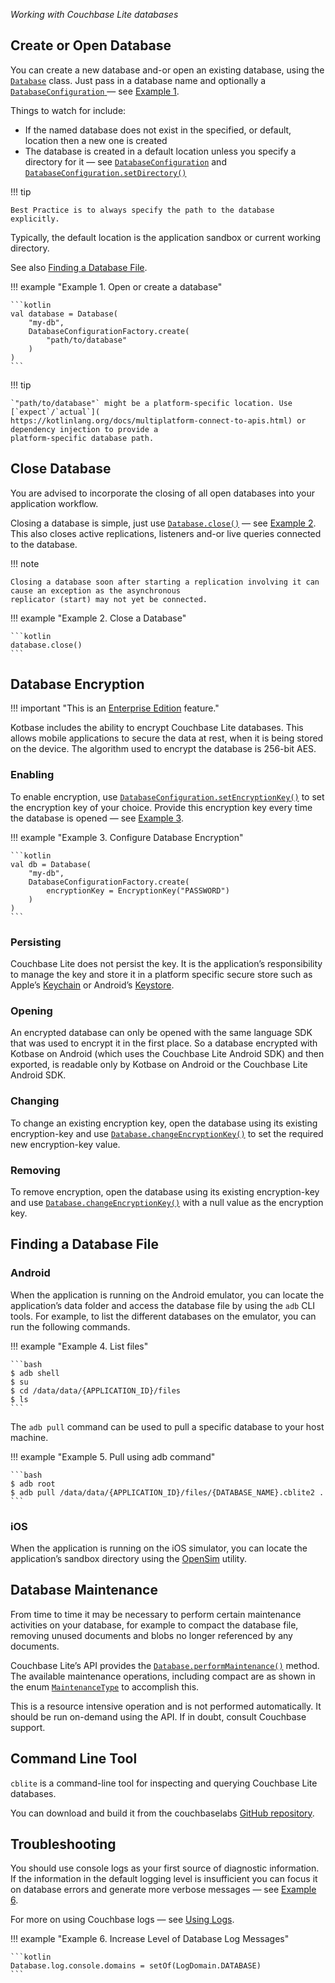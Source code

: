 _Working with Couchbase Lite databases_

## Create or Open Database

You can create a new database and-or open an existing database, using the [`Database`](
/api/couchbase-lite-ee/kotbase/-database/) class. Just pass in a database name and optionally a [`DatabaseConfiguration`
](/api/couchbase-lite-ee/kotbase/-database-configuration/) — see [Example 1](#example-1).

Things to watch for include:

* If the named database does not exist in the specified, or default, location then a new one is created
* The database is created in a default location unless you specify a directory for it — see [`DatabaseConfiguration`](
  /api/couchbase-lite-ee/kotbase/-database-configuration/) and [`DatabaseConfiguration.setDirectory()`](
  /api/couchbase-lite-ee/kotbase/-database-configuration/set-directory.html)

!!! tip

    Best Practice is to always specify the path to the database explicitly.

Typically, the default location is the application sandbox or current working directory.

See also [Finding a Database File](#finding-a-database-file).

!!! example "<span id='example-1'>Example 1. Open or create a database</span>"

    ```kotlin
    val database = Database(
        "my-db",
        DatabaseConfigurationFactory.create(
            "path/to/database"
        )
    )
    ```

!!! tip

    `"path/to/database"` might be a platform-specific location. Use [`expect`/`actual`](
    https://kotlinlang.org/docs/multiplatform-connect-to-apis.html) or dependency injection to provide a
    platform-specific database path.

## Close Database

You are advised to incorporate the closing of all open databases into your application workflow.

Closing a database is simple, just use [`Database.close()`](/api/couchbase-lite-ee/kotbase/-database/close.html) — see
[Example 2](#example-2). This also closes active replications, listeners and-or live queries connected to the database.

!!! note

    Closing a database soon after starting a replication involving it can cause an exception as the asynchronous
    replicator (start) may not yet be connected.

!!! example "<span id='example-2'>Example 2. Close a Database</span>"

    ```kotlin
    database.close()
    ```

## Database Encryption

!!! important "This is an [Enterprise Edition](https://www.couchbase.com/products/editions) feature."

Kotbase includes the ability to encrypt Couchbase Lite databases. This allows mobile applications to secure the data at
rest, when it is being stored on the device. The algorithm used to encrypt the database is 256-bit AES.

### Enabling

To enable encryption, use [`DatabaseConfiguration.setEncryptionKey()`](
/api/couchbase-lite-ee/kotbase/set-encryption-key.html) to set the encryption key of your choice. Provide this
encryption key every time the database is opened — see [Example 3](#example-3).

!!! example "<span id='example-3'>Example 3. Configure Database Encryption</span>"

    ```kotlin
    val db = Database(
        "my-db",
        DatabaseConfigurationFactory.create(
            encryptionKey = EncryptionKey("PASSWORD")
        )
    )
    ```

### Persisting

Couchbase Lite does not persist the key. It is the application’s responsibility to manage the key and store it in a
platform specific secure store such as Apple’s [Keychain](
https://developer.apple.com/documentation/security/keychain_services) or Android’s [Keystore](
https://developer.android.com/training/articles/keystore).

### Opening

An encrypted database can only be opened with the same language SDK that was used to encrypt it in the first place. So a
database encrypted with Kotbase on Android (which uses the Couchbase Lite Android SDK) and then exported, is readable
only by Kotbase on Android or the Couchbase Lite Android SDK.

### Changing

To change an existing encryption key, open the database using its existing encryption-key and use
[`Database.changeEncryptionKey()`](/api/couchbase-lite-ee/kotbase/change-encryption-key.html) to set the required new
encryption-key value.

### Removing

To remove encryption, open the database using its existing encryption-key and use [`Database.changeEncryptionKey()`](
/api/couchbase-lite-ee/kotbase/change-encryption-key.html) with a null value as the encryption key.

## Finding a Database File

### Android

When the application is running on the Android emulator, you can locate the application’s data folder and access the
database file by using the `adb` CLI tools. For example, to list the different databases on the emulator, you can run
the following commands.

!!! example "<span id='example-4'>Example 4. List files</span>"

    ```bash
    $ adb shell
    $ su
    $ cd /data/data/{APPLICATION_ID}/files
    $ ls
    ```

The `adb pull` command can be used to pull a specific database to your host machine.

!!! example "<span id='example-5'>Example 5. Pull using adb command</span>"

    ```bash
    $ adb root
    $ adb pull /data/data/{APPLICATION_ID}/files/{DATABASE_NAME}.cblite2 .
    ```

### iOS

When the application is running on the iOS simulator, you can locate the application’s sandbox directory using the
[OpenSim](https://github.com/luosheng/OpenSim) utility.

## Database Maintenance

From time to time it may be necessary to perform certain maintenance activities on your database, for example to compact the database file, removing unused documents and blobs no longer referenced by any documents.

Couchbase Lite’s API provides the [`Database.performMaintenance()`](
/api/couchbase-lite-ee/kotbase/-database/perform-maintenance.html) method. The available maintenance operations,
including compact are as shown in the enum [`MaintenanceType`](/api/couchbase-lite-ee/kotbase/-maintenance-type/) to
accomplish this.

This is a resource intensive operation and is not performed automatically. It should be run on-demand using the API. If in doubt, consult Couchbase support.

## Command Line Tool

`cblite` is a command-line tool for inspecting and querying Couchbase Lite databases.

You can download and build it from the couchbaselabs [GitHub repository](
https://github.com/couchbaselabs/couchbase-mobile-tools/blob/master/README.cblite.md).

## Troubleshooting

You should use console logs as your first source of diagnostic information. If the information in the default logging
level is insufficient you can focus it on database errors and generate more verbose messages — see [Example
6](#example-6).

For more on using Couchbase logs — see [Using Logs](using-logs.md).

!!! example "<span id='example-6'>Example 6. Increase Level of Database Log Messages</span>"

    ```kotlin
    Database.log.console.domains = setOf(LogDomain.DATABASE) 
    ```
